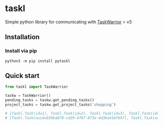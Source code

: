 # taskl
Simple python library for communicating with [TaskWarrior](https://taskwarrior.org/) > v3

## Installation

### Install via pip
`python3 -m pip install pytaskl`

## Quick start

```python
from taskl import TaskWarrior

taskw = TaskWarrior()
pending_tasks = taskw.get_pending_tasks()
project_tasks = taskw.get_project_tasks('shopping')

# [Taskl.Task(id=1), Taskl.Task(id=2), Taskl.Task(id=3), Taskl.Task(id=4)]
# [Taskl.Task(uuid=b59ba870-cd29-4707-873e-4d3ba41bfb97), Taskl.Task(uuid=0a047015-1087-4e16-8778-8267cb8f4a6f)]
```

